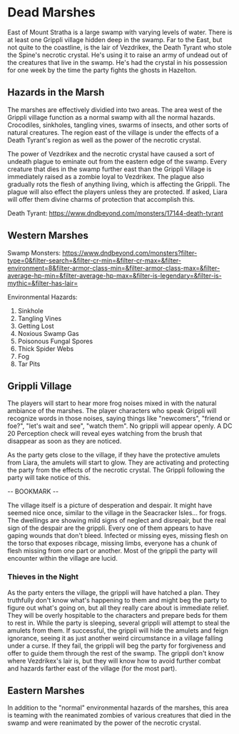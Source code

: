 # Dead Marshes
East of Mount Stratha is a large swamp with varying levels of water. There is at least one Grippli village hidden deep in the swamp. Far to the East, but not quite to the coastline, is the lair of Vezdrikex, the Death Tyrant who stole the Spine's necrotic crystal. He's using it to raise an army of undead out of the creatures that live in the swamp. He's had the crystal in his possession for one week by the time the party fights the ghosts in Hazelton.

## Hazards in the Marsh
The marshes are effectively dividied into two areas. The area west of the Grippli village function as a normal swamp with all the normal hazards. Crocodiles, sinkholes, tangling vines, swarms of insects, and other sorts of natural creatures. The region east of the village is under the effects of a Death Tyrant's region as well as the power of the necrotic crystal.

The power of Vezdrikex and the necrotic crystal have caused a sort of undeath plague to eminate out from the eastern edge of the swamp. Every creature that dies in the swamp further east than the Grippli Village is immediately raised as a zombie loyal to Vezdrikex. The plague also gradually rots the flesh of anything living, which is affecting the Grippli. The plague will also effect the players unless they are protected. If asked, Liara will offer them divine charms of protection that accomplish this.

Death Tyrant: https://www.dndbeyond.com/monsters/17144-death-tyrant

## Western Marshes
Swamp Monsters: https://www.dndbeyond.com/monsters?filter-type=0&filter-search=&filter-cr-min=&filter-cr-max=&filter-environment=8&filter-armor-class-min=&filter-armor-class-max=&filter-average-hp-min=&filter-average-hp-max=&filter-is-legendary=&filter-is-mythic=&filter-has-lair=

Environmental Hazards:
1. Sinkhole
2. Tangling Vines
3. Getting Lost
4. Noxious Swamp Gas
5. Poisonous Fungal Spores
6. Thick Spider Webs
7. Fog
8. Tar Pits

## Grippli Village
The players will start to hear more frog noises mixed in with the natural ambiance of the marshes. The player characters who speak Grippli will recognize words in those noises, saying things like "newcomers", "friend or foe?", "let's wait and see", "watch them". No grippli will appear openly. A DC 20 Perception check will reveal eyes watching from the brush that disappear as soon as they are noticed.

As the party gets close to the village, if they have the protective amulets from Liara, the amulets will start to glow. They are activating and protecting the party from the effects of the necrotic crystal. The Grippli following the party will take notice of this.

-- BOOKMARK --

The village itself is a picture of desperation and despair. It might have seemed nice once, similar to the village in the Seacracker Isles... for frogs. The dwellings are showing mild signs of neglect and disrepair, but the real sign of the despair are the grippli. Every one of them appears to have gaping wounds that don't bleed. Infected or missing eyes, missing flesh on the torso that exposes ribcage, missing limbs, everyone has a chunk of flesh missing from one part or another. Most of the grippli the party will encounter within the village are lucid.

### Thieves in the Night
As the party enters the village, the grippli will have hatched a plan. They truthfully don't know what's happening to them and might beg the party to figure out what's going on, but all they really care about is immediate relief. They will be overly hospitable to the characters and prepare beds for them to rest in. While the party is sleeping, several grippli will attempt to steal the amulets from them. If successful, the grippli will hide the amulets and feign ignorance, seeing it as just another weird circumstance in a village falling under a curse. If they fail, the grippli will beg the party for forgiveness and offer to guide them through the rest of the swamp. The grippli don't know where Vezdrikex's lair is, but they will know how to avoid further combat and hazards farther east of the village (for the most part).

## Eastern Marshes
In addition to the "normal" environmental hazards of the marshes, this area is teaming with the reanimated zombies of various creatures that died in the swamp and were reanimated by the power of the necrotic crystal.

